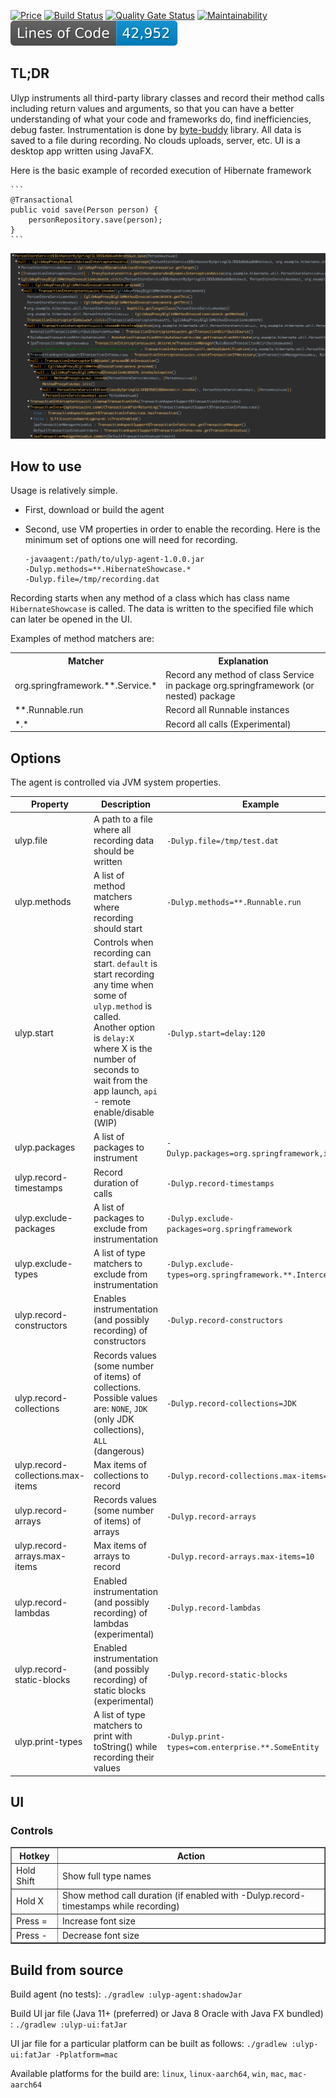 [![Price](https://img.shields.io/badge/price-FREE-0098f7.svg)](https://github.com/0xaa4eb/ulyp/blob/master/LICENSE)
[![Build Status](https://circleci.com/gh/0xaa4eb/ulyp/tree/master.svg?style=svg)](https://circleci.com/gh/0xaa4eb/ulyp/tree/master)
[![Quality Gate Status](https://sonarcloud.io/api/project_badges/measure?project=0xaa4eb_ulyp&metric=alert_status)](https://sonarcloud.io/dashboard?id=0xaa4eb_ulyp)
[![Maintainability](https://api.codeclimate.com/v1/badges/e76192efb9583aca1170/maintainability)](https://codeclimate.com/github/0xaa4eb/ulyp/maintainability)
![lines of code](https://raw.githubusercontent.com/0xaa4eb/ulyp/project-badges/loc-badge.svg)

## TL;DR

Ulyp instruments all third-party library classes and record their method calls including return values and 
arguments, so that you can have a better understanding of what your code and frameworks do, find inefficiencies, debug faster. Instrumentation is done by [byte-buddy](https://github.com/raphw/byte-buddy) library. 
All data is saved to a file during recording. No clouds uploads, server, etc. UI is a desktop app written using JavaFX.

Here is the basic example of recorded execution of Hibernate framework

    ```
    @Transactional
    public void save(Person person) {
        personRepository.save(person);
    }
    ```

![Hibernate call recorded](https://github.com/0xaa4eb/ulyp/blob/master/images/hibernate.png)

## How to use

Usage is relatively simple.

* First, download or build the agent
* Second, use VM properties in order to enable the recording. Here is the minimum set of options one will need for recording.
    
    
    ```
    -javaagent:/path/to/ulyp-agent-1.0.0.jar
    -Dulyp.methods=**.HibernateShowcase.*
    -Dulyp.file=/tmp/recording.dat
    ```

Recording starts when any method of a class which has class name `HibernateShowcase` is called. The data is written to the 
specified file which can later be opened in the UI.

Examples of method matchers are:
<table>
<tr>
		<th>Matcher</th>
		<th>Explanation</th>
</tr>
<tr><td>org.springframework.**.Service.*</td><td>Record any method of class Service in package org.springframework (or nested) package</td></tr>
<tr><td>**.Runnable.run</td><td>Record all Runnable instances</td></tr>
<tr><td>*.*</td><td>Record all calls (Experimental)</td></tr>
</table>

## Options

The agent is controlled via JVM system properties.

| Property                          | Description                                                                                                                                                                                                                                       | Example                                                   | Default      |
|-----------------------------------|---------------------------------------------------------------------------------------------------------------------------------------------------------------------------------------------------------------------------------------------------|-----------------------------------------------------------|--------------|
| ulyp.file                         | A path to a file where all recording data should be written                                                                                                                                                                                       | `-Dulyp.file=/tmp/test.dat`                               | -            |
| ulyp.methods                      | A list of method matchers where recording should start                                                                                                                                                                                            | `-Dulyp.methods=**.Runnable.run`                          | Main method  |
| ulyp.start                        | Controls when recording can start. `default` is start recording any time when some of `ulyp.method` is called.<br/> Another option is `delay:X` where X is the number of seconds to wait from the app launch, `api` - remote enable/disable (WIP) | `-Dulyp.start=delay:120`                                  | `default`    |
| ulyp.packages                     | A list of packages to instrument                                                                                                                                                                                                                  | `-Dulyp.packages=org.springframework,io.grpc`             | All packages |
| ulyp.record-timestamps            | Record duration of calls                                                                                                                                                                                                                          | `-Dulyp.record-timestamps`                                | Disabled     |
| ulyp.exclude-packages             | A list of packages to exclude from instrumentation                                                                                                                                                                                                | `-Dulyp.exclude-packages=org.springframework`             | -            |
| ulyp.exclude-types                | A list of type matchers to exclude from instrumentation                                                                                                                                                                                           | `-Dulyp.exclude-types=org.springframework.**.Interceptor` | -            |
| ulyp.record-constructors          | Enables instrumentation (and possibly recording) of constructors                                                                                                                                                                                  | `-Dulyp.record-constructors`                              | Disabled     |
| ulyp.record-collections           | Records values (some number of items) of collections. Possible values are: `NONE`, `JDK` (only JDK collections), `ALL` (dangerous)                                                                                                                | `-Dulyp.record-collections=JDK`                           | `NONE`       |
| ulyp.record-collections.max-items | Max items of collections to record                                                                                                                                                                                                                | `-Dulyp.record-collections.max-items=5`                   | 3            |
| ulyp.record-arrays                | Records values (some number of items) of arrays                                                                                                                                                                                                   | `-Dulyp.record-arrays`                                    | Disabled     |
| ulyp.record-arrays.max-items      | Max items of arrays to record                                                                                                                                                                                                                     | `-Dulyp.record-arrays.max-items=10`                       | 3            |
| ulyp.record-lambdas               | Enabled instrumentation (and possibly recording) of lambdas (experimental)                                                                                                                                                                        | `-Dulyp.record-lambdas`                                   | Disabled     |
| ulyp.record-static-blocks         | Enabled instrumentation (and possibly recording) of static blocks (experimental)                                                                                                                                                                  | `-Dulyp.record-static-blocks`                             | Disabled     |
| ulyp.print-types                  | A list of type matchers to print with toString() while recording their values                                                                                                                                                                     | `-Dulyp.print-types=com.enterprise.**.SomeEntity`         | -            |

## UI

### Controls

<table border="1">
<tr>
		<th>Hotkey</th>
		<th>Action</th>
</tr>
<tr><td>Hold Shift</td><td>Show full type names</td></tr>
<tr><td>Hold X</td><td>Show method call duration (if enabled with -Dulyp.record-timestamps while recording)</td></tr>
<tr><td>Press =</td><td>Increase font size</td></tr>
<tr><td>Press -</td><td>Decrease font size</td></tr>
</table>

## Build from source

Build agent (no tests):
`./gradlew :ulyp-agent:shadowJar`

Build UI jar file (Java 11+ (preferred) or Java 8 Oracle with Java FX bundled) :
`./gradlew :ulyp-ui:fatJar`

UI jar file for a particular platform can be built as follows:
`./gradlew :ulyp-ui:fatJar -Pplatform=mac`

Available platforms for the build are: `linux`, `linux-aarch64`, `win`, `mac`, `mac-aarch64`